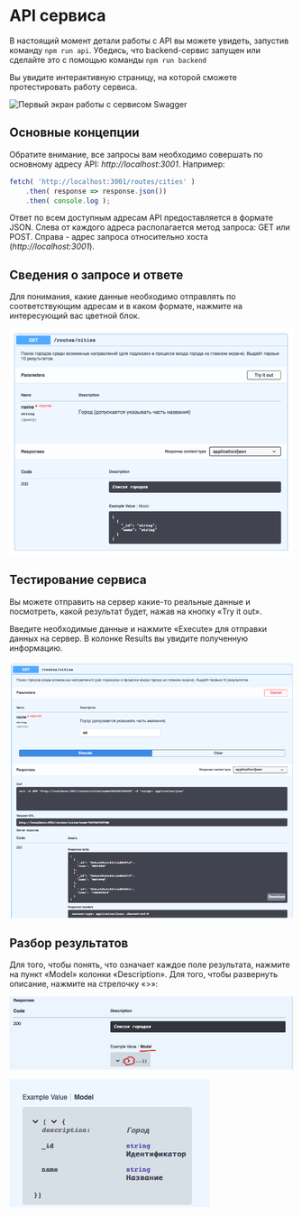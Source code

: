 # API сервиса

В настоящий момент детали работы с API вы можете увидеть, запустив команду
```npm run api```. Убедись, что backend-сервис запущен или сделайте это
с помощью команды ```npm run backend```

Вы увидите интерактивную страницу, на которой сможете протестировать 
работу сервиса.

![Первый экран работы с сервисом Swagger](./images/swagger.png)

## Основные концепции

Обратите внимание, все запросы вам необходимо совершать по основному адресу API:
*http://localhost:3001*. Например:

```js
fetch( 'http://localhost:3001/routes/cities' )
    .then( response => response.json())
    .then( console.log );
``` 

Ответ по всем доступным адресам API предоставляется в формате JSON.
Слева от каждого адреса располагается метод запроса: GET или POST.
Справа - адрес запроса относительно хоста (*http://localhost:3001*).

## Сведения о запросе и ответе

Для понимания, какие данные необходимо отправлять по соответствующим адресам
и в каком формате, нажмите на интересующий вас цветной блок.

![Детали работы с сервисом Swagger](./images/swagger-details.png)

## Тестирование сервиса

Вы можете отправить на сервер какие-то реальные данные и посмотреть,
какой результат будет, нажав на кнопку «Try it out».

Введите необходимые данные и нажмите «Execute» для отправки данных на сервер.
В колонке Results вы увидите полученную информацию.

![Демо вариант работы с сервисом Swagger](./images/swagger-try.png)

## Разбор результатов

Для того, чтобы понять, что означает каждое поле результата, нажмите на пункт 
«Model» колонки «Description». Для того, чтобы развернуть описание, нажмите
на стрелочку «>»:

![Работа с моделью](./images/swagger-model.png)

![Работа с моделью](./images/swagger-model-2.png)
